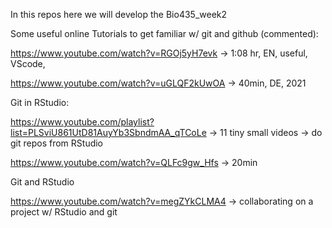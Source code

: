 In this repos here we will develop the Bio435_week2

Some useful online Tutorials to get familiar w/ git and github (commented):

https://www.youtube.com/watch?v=RGOj5yH7evk
-> 1:08 hr, EN, useful, VScode, 

https://www.youtube.com/watch?v=uGLQF2kUwOA
-> 40min, DE, 2021

Git in RStudio:

https://www.youtube.com/playlist?list=PLSviU861UtD81AuyYb3SbndmAA_qTCoLe
-> 11 tiny small videos
-> do git repos from RStudio

https://www.youtube.com/watch?v=QLFc9gw_Hfs
-> 20min

Git and RStudio

https://www.youtube.com/watch?v=megZYkCLMA4
-> collaborating on a project w/ RStudio and git

